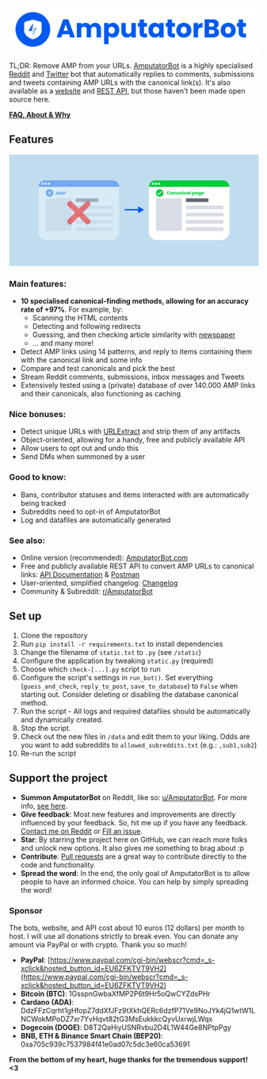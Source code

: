 ![#AmputatorBot](/img/amputatorbot_logo_banner.png)

TL;DR: Remove AMP from your URLs. [AmputatorBot](https://github.com/KilledMufasa/AmputatorBot) is a highly specialised [Reddit](https://www.reddit.com/user/AmputatorBot)
and [Twitter](https://twitter.com/AmputatorBot) bot that automatically replies to comments, submissions
and tweets containing AMP URLs with the canonical link(s). It's also available as a
[website](https://www.amputatorbot.com/) and [REST API](https://documenter.getpostman.com/view/12422626/UVC3n93T), but those haven't been made open source here.

[**FAQ, About & Why**](https://www.reddit.com/r/AmputatorBot/comments/ehrq3z/why_did_i_build_amputatorbot/)

## Features

![#AmputatorBot demo](/img/amputatorbot_demo.png)

### Main features:
- **10 specialised canonical-finding methods, allowing for an accuracy rate of +97%**. For example, by:
  - Scanning the HTML contents
  - Detecting and following redirects
  - Guessing, and then checking article similarity with [newspaper](https://github.com/codelucas/newspaper/)
  - … and many more!
- Detect AMP links using 14 patterns, and reply to items containing them with the canonical link and some info
- Compare and test canonicals and pick the best
- Stream Reddit comments, submissions, inbox messages and Tweets
- Extensively tested using a (private) database of over 140.000 AMP links and their canonicals, also functioning as caching

### Nice bonuses:
- Detect unique URLs with [URLExtract](https://github.com/lipoja/URLExtract) and strip them of any artifacts
- Object-oriented, allowing for a handy, free and publicly available API
- Allow users to opt out and undo this
- Send DMs when summoned by a user

### Good to know:
- Bans, contributor statuses and items interacted with are automatically being tracked
- Subreddits need to opt-in of AmputatorBot
- Log and datafiles are automatically generated

### See also:
- Online version (recommended): [AmputatorBot.com](https://www.amputatorbot.com/)
- Free and publicly available REST API to convert AMP URLs to canonical links: [API Documentation](https://documenter.getpostman.com/view/12422626/UVC3n93T) & [Postman](https://www.postman.com/amputatorbot)
- User-oriented, simplified changelog: [Changelog](https://www.reddit.com/r/AmputatorBot/comments/ch9fxp/changelog_of_amputatorbot/)
- Community & Subreddit: [r/AmputatorBot](https://www.reddit.com/r/AmputatorBot/)
## Set up

1. Clone the repository
2. Run `pip install -r requirements.txt` to install dependencies
3. Change the filename of `static.txt` to `.py` (see `/static`)
4. Configure the application by tweaking `static.py` (required)
6. Choose which `check-[...].py` script to run
7. Configure the script's settings in `run_bot()`. Set everything (`guess_and_check`, `reply_to_post`, `save_to_database`) to `False` when starting out. Consider deleting or disabling the database canonical method.
8. Run the script - All logs and required datafiles should be automatically and dynamically created.
9. Stop the script.
10. Check out the new files in `/data` and edit them to your liking. Odds are you want to add subreddits to `allowed_subreddits.txt` (e.g.: `,sub1,sub2`)
11. Re-run the script

## Support the project

- **Summon AmputatorBot** on Reddit, like so: [u/AmputatorBot](https://www.reddit.com/u/AmputatorBot/). For more info, [see here](https://www.reddit.com/r/AmputatorBot/comments/cchly3/you_can_now_summon_amputatorbot/).
- **Give feedback**: Most new features and improvements are directly influenced by your feedback. So, hit me up if you have any feedback. [Contact me on Reddit](https://www.reddit.com/message/compose/?to=Killed_Mufasa) or [Fill an issue](https://github.com/KilledMufasa/AmputatorBot/issues).
- **Star**: By starring the project here on GitHub, we can reach more folks and unlock new options. It also gives me something to brag about :p
- **Contribute**: [Pull requests](https://github.com/KilledMufasa/AmputatorBot/issues) are a great way to contribute directly to the code and functionality.
- **Spread the word**: In the end, the only goal of AmputatorBot is to allow people to have an informed choice. You can help by simply spreading the word!

### Sponsor
The bots, website, and API cost about 10 euros (12 dollars) per month to host. I will use all donations strictly to break even. You can donate any amount via PayPal or with crypto. Thank you so much!
- **PayPal**: [https://www.paypal.com/cgi-bin/webscr?cmd=_s-xclick&hosted_button_id=EU6ZFKTVT9VH2](https://www.paypal.com/cgi-bin/webscr?cmd=_s-xclick&hosted_button_id=EU6ZFKTVT9VH2)
- **Bitcoin (BTC)**: 1GsspnGwbaXfMP2P6t9Hr5oQwCYZdsPHr
- **Cardano (ADA)**: DdzFFzCqrht1gHfopZ7ddXfJFz9tXkhQERc6dzfP71Ve9NoJYk4jQ1wtW1LNCWokMPoDZ7xr7YvHqvt82tG3MsEukkkcQyvUxrwjLWqx
- **Dogecoin (DOGE)**: D8T2QaHiyUSNRvbu2D4L1W44Ge8NPtpPgy
- **BNB, ETH & Binance Smart Chain (BEP20)**: 0xa705c939c7537984f41e0ad07c5dc3e60ca53691

**From the bottom of my heart, huge thanks for the tremendous support! <3**